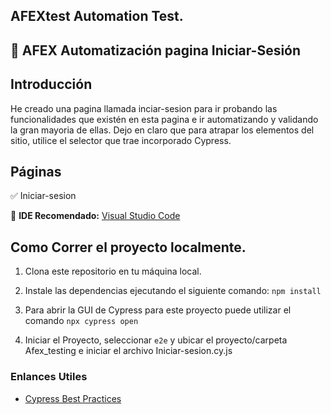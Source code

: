 ## AFEXtest Automation Test.

## 🤖 AFEX Automatización pagina Iniciar-Sesión

## Introducción

He creado una pagina llamada inciar-sesion para ir probando las funcionalidades que existén en esta pagina e ir automatizando y validando la gran mayoria de ellas. Dejo en claro que para atrapar los elementos del sitio, utilice el selector que trae incorporado Cypress.

## Páginas

✅ Iniciar-sesion

🔹 **IDE Recomendado:** [Visual Studio Code](https://code.visualstudio.com/)

## Como Correr el proyecto localmente.

1. Clona este repositorio en tu máquina local.

2. Instale las dependencias ejecutando el siguiente comando: `npm install`

3. Para abrir la GUI de Cypress para este proyecto puede utilizar el comando `npx cypress open`

4. Iniciar el Proyecto, seleccionar `e2e` y ubicar el proyecto/carpeta Afex_testing e iniciar el archivo Iniciar-sesion.cy.js


### Enlances Utiles 

- [Cypress Best Practices](https://docs.cypress.io/guides/references/best-practices)





